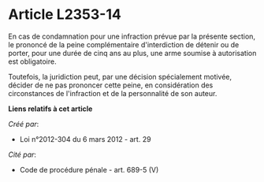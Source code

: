 # Article L2353-14

En cas de condamnation pour une infraction prévue par la présente section, le prononcé de la peine complémentaire
d'interdiction de détenir ou de porter, pour une durée de cinq ans au plus, une arme soumise à autorisation est obligatoire.

Toutefois, la juridiction peut, par une décision spécialement motivée, décider de ne pas prononcer cette peine, en
considération des circonstances de l'infraction et de la personnalité de son auteur.

**Liens relatifs à cet article**

_Créé par_:

  - Loi n°2012-304 du 6 mars 2012 - art. 29

_Cité par_:

  - Code de procédure pénale - art. 689-5 (V)
